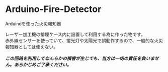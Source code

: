# Arduino-Fire-Detector
Arduinoを使った火災報知器

レーザー加工機の排煙ケース内に設置して利用する為に作った物です。<br>
赤外線センサーを使っていて、蛍光灯や太陽光で誤動作するので、一般的な火災報知器としては使えない。<br>
<br>
***この回路を利用してなんらかの損害が生じても、当方は一切の責任を負いません。あらかじめご了承ください。***<br>

